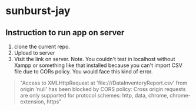 # sunburst-jay

## Instruction to run app on server
1. clone the current repo. 
2. Upload to server
3. Visit the link on server. 
Note. You couldn't test in localhost without Xampp or something like that installed because you can't import CSV file due to CORs policy. 
You would face this kind of error.
> "Access to XMLHttpRequest at 'file:///DataInventoryReport.csv' from origin 'null' has been blocked by CORS policy: Cross origin requests are only supported for protocol schemes: http, data, chrome, chrome-extension, https"
